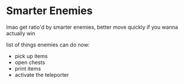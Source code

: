 # Smarter Enemies
lmao get ratio'd by smarter enemies, better move quickly if you wanna actually win

list of things enemies can do now:
- pick up items
- open chests
- print items
- activate the teleporter
